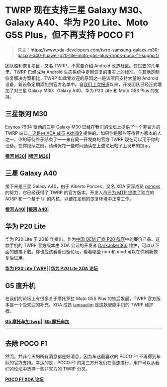 # TWRP 现在支持三星 Galaxy M30、Galaxy A40、华为 P20 Lite、Moto G5S Plus，但不再支持 POCO F1

> 原文：<https://www.xda-developers.com/twrp-samsung-galaxy-m30-galaxy-a40-huawei-p20-lite-moto-g5s-plus-drops-poco-f1-support/>

团队胜利恢复项目，又名 TWRP，不需要介绍 Android 改造社区。在过去的几年里，TWRP 已经成为 Android 生态系统中定制恢复的事实上的标准。与其他定制恢复解决方案相比，TWRP 如此受欢迎的原因之一是该项目支持大量的 Android 设备，新设备定期添加到官方名单中。自[我们上次报道](https://www.xda-developers.com/twrp-official-available-motorola-moto-one-zoom-action-huawei-p8-lite-2017/)以来，开发团队已经正式增加了对三星 Galaxy M30、Galaxy A40、华为 P20 Lite 和 Moto G5S Plus 的支持。

## 三星银河 M30

Exynos 7904 驱动的三星 Galaxy M30 已经在我们的论坛上提供了一个非官方的 TWRP 端口[，这是由 XDA 成员](https://forum.xda-developers.com/galaxy-m30/development/recovery-twrp-3-4-0-0-recovery-t4131667) [Akhil99](https://forum.xda-developers.com/member.php?u=6985077) 提供的。如果你是那些等待官方版本的人之一，你的等待终于结束了——来自同一开发商的官方 TWRP 现在可以用于你的设备。在你继续之前，请确保花一些时间通读在上述论坛帖子上发布的提示。

**[银河 M30](https://twrp.me/samsung/samsunggalaxym30.html)| |[银河 M30](https://forum.xda-developers.com/galaxy-m30)|**

## 三星 Galaxy A40

接下来是三星 Galaxy A40，由于 Alberto Ponces，又名 XDA 资深成员 [ponces](https://forum.xda-developers.com/member.php?u=4128598) 的努力，它已经获得了 TWRP 的官方版本。开发人员还[为 MTP 提供了](https://forum.xda-developers.com/galaxy-a40/development/recovery-twrp-galaxy-a40-t4025587)独立的 AOSP 和一个基于 UI 的内核，以便在定制的恢复环境中正常工作。

**[银河 A40](https://twrp.me/samsung/samsunggalaxya40.html)| |[银河 A40](https://forum.xda-developers.com/galaxy-a40)|**

## 华为 P20 Lite

华为 P20 Lite 于 2018 年推出，作为[中国 OEM 厂商 P20 阵容](https://www.xda-developers.com/huawei-announces-huawei-p20-p20-pro-p20-lite/)中的廉价产品。这款手机的 TWRP 官方版本由 XDA 公认的开发者 [DarkJoker360](https://forum.xda-developers.com/member.php?u=7019289) 维护，可以从下面的链接下载。你也应该看看设备论坛，看看哪些 rom 和 mod 可以在你刷新恢复后试用。

**[华为 P20 Lite TWRP](https://twrp.me/huawei/huaweip20lite.html)| |[华为 P20 Lite XDA 论坛](https://forum.xda-developers.com/huawei-p20-lite)**

## G5 直升机

在我们的论坛上有很多关于摩托罗拉 Moto G5S Plus 的售后发展，TWRP 官方版本是一个受欢迎的补充。XDA 成员 [iamsaalim](https://forum.xda-developers.com/member.php?u=9254143) 是这款智能手机的 TWRP 维护者。

**[G5 摩托车加 twrp](https://twrp.me/motorola/motorolamotog5splus.html)| |[G5 摩托车加](https://forum.xda-developers.com/moto-g5s-plus)**

* * *

## 去除 POCO F1

然而，并非今天的所有消息都是好消息，因为车迷最喜欢的 POCO F1 不再得到车队的官方支持。幸运的是，POCO F1 的第三方开发仍在高速进行，用户可以从我们的论坛中选择一些非官方的 TWRP 分叉。

**[POCO F1 XDA 论坛](https://forum.xda-developers.com/poco-f1)**